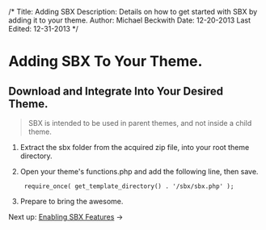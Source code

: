 /*
Title: Adding SBX
Description: Details on how to get started with SBX by adding it to your theme.
Author: Michael Beckwith
Date: 12-20-2013
Last Edited: 12-31-2013
 */

# Adding SBX To Your Theme.

## Download and Integrate Into Your Desired Theme.

> SBX is intended to be used in parent themes, and not inside a child theme.

1. Extract the sbx folder from the acquired zip file, into your root theme directory.
2. Open your theme's functions.php and add the following line, then save.

		require_once( get_template_directory() . '/sbx/sbx.php' );

3. Prepare to bring the awesome.

Next up: [Enabling SBX Features](../enable_sbx_features/) &rarr;
